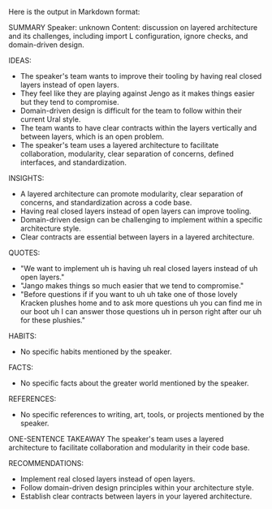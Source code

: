 Here is the output in Markdown format:

SUMMARY
Speaker: unknown
Content: discussion on layered architecture and its challenges, including import L configuration, ignore checks, and domain-driven design.

IDEAS:
* The speaker's team wants to improve their tooling by having real closed layers instead of open layers.
* They feel like they are playing against Jengo as it makes things easier but they tend to compromise.
* Domain-driven design is difficult for the team to follow within their current Ural style.
* The team wants to have clear contracts within the layers vertically and between layers, which is an open problem.
* The speaker's team uses a layered architecture to facilitate collaboration, modularity, clear separation of concerns, defined interfaces, and standardization.

INSIGHTS:
* A layered architecture can promote modularity, clear separation of concerns, and standardization across a code base.
* Having real closed layers instead of open layers can improve tooling.
* Domain-driven design can be challenging to implement within a specific architecture style.
* Clear contracts are essential between layers in a layered architecture.

QUOTES:
* "We want to implement uh is having uh real closed layers instead of uh open layers."
* "Jango makes things so much easier that we tend to compromise."
* "Before questions if if you want to uh uh take one of those lovely Kracken plushes home and to ask more questions uh you can find me in our boot uh I can answer those questions uh in person right after our uh for these plushies."

HABITS:
* No specific habits mentioned by the speaker.

FACTS:
* No specific facts about the greater world mentioned by the speaker.

REFERENCES:
* No specific references to writing, art, tools, or projects mentioned by the speaker.

ONE-SENTENCE TAKEAWAY
The speaker's team uses a layered architecture to facilitate collaboration and modularity in their code base.

RECOMMENDATIONS:
* Implement real closed layers instead of open layers.
* Follow domain-driven design principles within your architecture style.
* Establish clear contracts between layers in your layered architecture.

